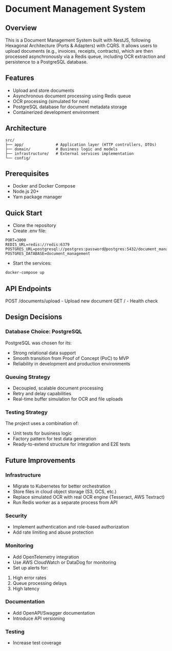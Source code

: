 # Document Management System

## Overview

This is a Document Management System built with NestJS, following Hexagonal Architecture (Ports & Adapters) with CQRS. It allows users to upload documents (e.g., invoices, receipts, contracts), which are then processed asynchronously via a Redis queue, including OCR extraction and persistence to a PostgreSQL database.

## Features
- Upload and store documents
- Asynchronous document processing using Redis queue
- OCR processing (simulated for now)
- PostgreSQL database for document metadata storage
- Containerized development environment

## Architecture
````
src/
├── app/              # Application layer (HTTP controllers, DTOs)
├── domain/           # Business logic and models
├── infrastructure/   # External services implementation
└── config/ 
````

## Prerequisites
- Docker and Docker Compose
- Node.js 20+
- Yarn package manager


## Quick Start
- Clone the repository
- Create .env file:
````
PORT=3000
REDIS_URL=redis://redis:6379
POSTGRES_URL=postgresql://postgres:password@postgres:5432/document_management
POSTGRES_DATABASE=document_management
````
- Start the services:
```bash
docker-compose up
```

## API Endpoints
POST /documents/upload - Upload new document
GET / - Health check

## Design Decisions

### Database Choice: PostgreSQL
PostgreSQL was chosen for its:
- Strong relational data support
- Smooth transition from Proof of Concept (PoC) to MVP
- Reliability in development and production environments

### Queuing Strategy
- Decoupled, scalable document processing
- Retry and delay capabilities
- Real-time buffer simulation for OCR and file uploads

### Testing Strategy
The project uses a combination of:
- Unit tests for business logic
- Factory pattern for test data generation
- Ready-to-extend structure for integration and E2E tests


## Future Improvements

### Infrastructure
- Migrate to Kubernetes for better orchestration
- Store files in cloud object storage (S3, GCS, etc.)
- Replace simulated OCR with real OCR engine (Tesseract, AWS Textract)
- Run Redis worker as a separate process from API

### Security
- Implement authentication and role-based authorization
- Add rate limiting and abuse protection

### Monitoring
- Add OpenTelemetry integration
- Use AWS CloudWatch or DataDog for monitoring
- Set up alerts for:
1. High error rates
2. Queue processing delays
3. High latency

### Documentation
- Add OpenAPI/Swagger documentation
- Introduce API versioning

### Testing
- Increase test coverage